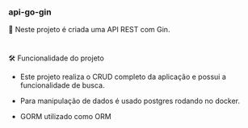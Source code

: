 ### api-go-gin

:bookmark: Neste projeto é criada uma API REST com Gin.

#

:hammer_and_wrench: Funcionalidade do projeto

- Este projeto realiza o CRUD completo da aplicação e possui a funcionalidade de busca.

- Para manipulação de dados é usado postgres rodando no docker.

- GORM utilizado como ORM

